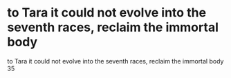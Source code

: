 # to Tara it could not evolve into the seventh races, reclaim the immortal body

to Tara it could not evolve into the seventh races, reclaim the immortal body
35